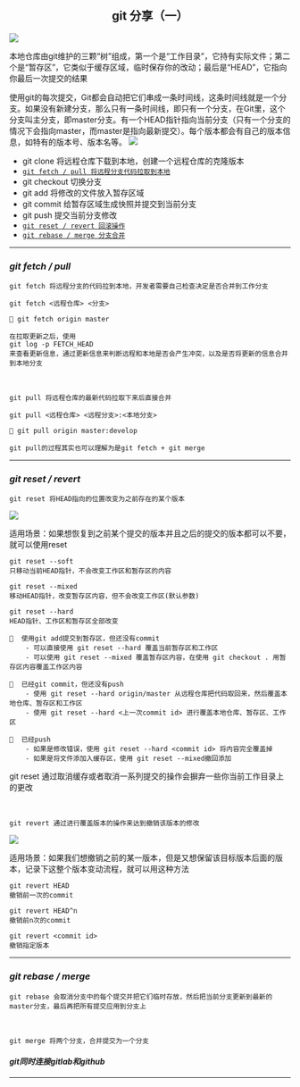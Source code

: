 ## <center>git 分享（一）</center>

![](http://www.leyar.me/images/bg2015120901.png)

本地仓库由git维护的三颗“树”组成，第一个是“工作目录”，它持有实际文件；第二个是“暂存区”，它类似于缓存区域，临时保存你的改动；最后是“HEAD”，它指向你最后一次提交的结果



使用git的每次提交，Git都会自动把它们串成一条时间线，这条时间线就是一个分支。如果没有新建分支，那么只有一条时间线，即只有一个分支，在Git里，这个分支叫主分支，即master分支。有一个HEAD指针指向当前分支（只有一个分支的情况下会指向master，而master是指向最新提交）。每个版本都会有自己的版本信息，如特有的版本号、版本名等。
![](https://i.ibb.co/km6c4GY/HEAD.png)

- git clone 将远程仓库下载到本地，创建一个远程仓库的克隆版本
- <u>`git fetch / pull 将远程分支代码拉取到本地`</u>
- git checkout 切换分支
- git add 将修改的文件放入暂存区域
- git commit 给暂存区域生成快照并提交到当前分支
- git push 提交当前分支修改
- <u>`git reset / revert 回滚操作`</u>
- <u>`git rebase / merge 分支合并`</u>

---

### ***git fetch / pull***
`git fetch 将远程分支的代码拉到本地，开发者需要自己检查决定是否合并到工作分支`

```
git fetch <远程仓库> <分支>

🌰 git fetch origin master

在拉取更新之后，使用
git log -p FETCH_HEAD
来查看更新信息，通过更新信息来判断远程和本地是否会产生冲突，以及是否将更新的信息合并到本地分支
```
<br>

`git pull 将远程仓库的最新代码拉取下来后直接合并`
```
git pull <远程仓库> <远程分支>:<本地分支>

🌰 git pull origin master:develop

git pull的过程其实也可以理解为是git fetch + git merge 
```
---

### ***git reset / revert***
`git reset 将HEAD指向的位置改变为之前存在的某个版本`

![](https://i.ibb.co/KDVkwZm/reset.png)

适用场景：如果想恢复到之前某个提交的版本并且之后的提交的版本都可以不要，就可以使用reset
```
git reset --soft
只移动当前HEAD指针，不会改变工作区和暂存区的内容

git reset --mixed
移动HEAD指针，改变暂存区内容，但不会改变工作区(默认参数)
 
git reset --hard
HEAD指针、工作区和暂存区全部改变

🌰  使用git add提交到暂存区，但还没有commit
    - 可以直接使用 git reset --hard 覆盖当前暂存区和工作区
    - 可以使用 git reset --mixed 覆盖暂存区内容，在使用 git checkout . 用暂存区内容覆盖工作区内容

🌰  已经git commit，但还没有push
    - 使用 git reset --hard origin/master 从远程仓库把代码取回来，然后覆盖本地仓库、暂存区和工作区
    - 使用 git reset --hard <上一次commit id> 进行覆盖本地仓库、暂存区、工作区

🌰  已经push
    - 如果是修改错误，使用 git reset --hard <commit id> 将内容完全覆盖掉
    - 如果是将文件添加入缓存区，使用 git reset --mixed撤回添加
```
git reset 通过取消缓存或者取消一系列提交的操作会摒弃一些你当前工作目录上的更改

<br>

`git revert 通过进行覆盖版本的操作来达到撤销该版本的修改`

![](https://i.ibb.co/TWSSXRj/revert.png)

适用场景：如果我们想撤销之前的某一版本，但是又想保留该目标版本后面的版本，记录下这整个版本变动流程，就可以用这种方法

```
git revert HEAD
撤销前一次的commit 

git revert HEAD^n
撤销前n次的commit

git revert <commit id>
撤销指定版本
```
---

### ***git rebase / merge***
`git rebase 会取消分支中的每个提交并把它们临时存放，然后把当前分支更新到最新的master分支，最后再把所有提交应用到分支上`

<br>

`git merge 将两个分支，合并提交为一个分支`




#### ***git同时连接gitlab和github***
---
